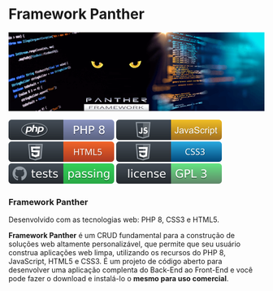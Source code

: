 Framework Panther
================

<img src="https://github.com/framework-panther/panther/blob/master/img/framework-panther-banner.png">

<p align="left">
    <a href="https://www.php.net/releases/8.0/pt_BR.php" target="_blank"><img src="https://github.com/framework-panther/panther/blob/master/img/php.svg" alt="PHP:8"></a>
    <a href="https://www.javascript.com/" target="_blank"><img src="https://github.com/framework-panther/panther/blob/master/img/javascript.svg" alt="JavaScript"></a>
    <a href="https://www.w3schools.com/html/"><img src="https://github.com/framework-panther/panther/blob/master/img/html5.svg" alt="JavaScript"></a>
    <a href="https://www.w3schools.com/css/" target="_blank"><img src="https://github.com/framework-panther/panther/blob/master/img/css3.svg" alt="JavaScript"></a>
    <a href="https://github.com" target="_blank"><img src="https://github.com/framework-panther/panther/blob/master/img/test.svg" alt="Test"></a>
    <a href="https://www.gnu.org/licenses/gpl-3.0.pt-br.html" target="_blank"><img src="https://github.com/framework-panther/panther/blob/master/img/licenca.svg" alt="License"></a>
</p>

### Framework Panther

Desenvolvido com as tecnologias web: PHP 8, CSS3 e HTML5.

**Framework Panther** é um CRUD fundamental para a construção de soluções web altamente personalizável, que permite que seu usuário construa aplicações web limpa, utilizando os recursos do PHP 8, JavaScript, HTML5 e CSS3. É um projeto de código aberto para desenvolver uma aplicação complenta do Back-End ao Front-End e você pode fazer o download e instalá-lo o **mesmo para uso comercial**.


